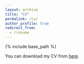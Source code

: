 ```yaml
---
layout: archive
title: "CV"
permalink: /cv/
author_profile: true
redirect_from:
  - /resume
---
```


{% include base_path %}

You can download my CV from [here](https://k-nakam.github.io/files/CV.pdf). 